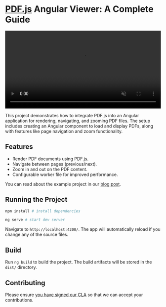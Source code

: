 
# [PDF.js](https://mozilla.github.io/pdf.js/) Angular Viewer: A Complete Guide

<video src="demo.mp4" width="100%" autoplay controls loop muted>
  Your browser does not support the video tag.
</video>

This project demonstrates how to integrate PDF.js into an Angular application for rendering, navigating, and zooming PDF files. The setup includes creating an Angular component to load and display PDFs, along with features like page navigation and zoom functionality.

## Features

- Render PDF documents using PDF.js.
- Navigate between pages (previous/next).
- Zoom in and out on the PDF content.
- Configurable worker file for improved performance.

You can read about the example project in our [blog post](https://pspdfkit.com/blog/2021/how-to-build-an-angular-pdf-viewer-with-pdfjs/).

## Running the Project

```bash
npm install # install dependencies

ng serve # start dev server
```

Navigate to `http://localhost:4200/`. The app will automatically reload if you change any of the source files.

## Build

Run `ng build` to build the project. The build artifacts will be stored in the `dist/` directory.

## Contributing

Please ensure [you have signed our CLA](https://pspdfkit.com/guides/web/current/miscellaneous/contributing/) so that we can accept your contributions.
